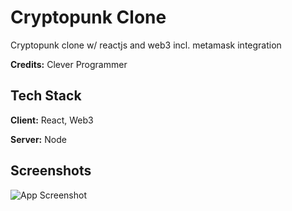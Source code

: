 
# Cryptopunk Clone

Cryptopunk clone w/ reactjs and web3 incl. metamask integration

**Credits:** Clever Programmer


## Tech Stack

**Client:** React, Web3

**Server:** Node


## Screenshots

![App Screenshot](https://i.postimg.cc/PJXVjtF3/2022-03-23-08-05-55-new.png)
